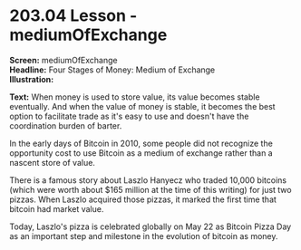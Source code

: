 # 203.04 Lesson - mediumOfExchange

**Screen:** mediumOfExchange\
**Headline:** Four Stages of Money: Medium of Exchange\
**Illustration:**

**Text:**  When money is used to store value, its value becomes stable eventually. And when the value of money is stable, it becomes the best option to facilitate trade as it's easy to use and doesn't have the coordination burden of barter.&#x20;

In the early days of Bitcoin in 2010, some people did not recognize the opportunity cost to use Bitcoin as a medium of exchange rather than a nascent store of value.

There is a famous story about Laszlo Hanyecz who traded 10,000 bitcoins (which were worth about $165 million at the time of this writing) for just two pizzas. When Laszlo acquired those pizzas, it marked the first time that bitcoin had market value.

Today, Laszlo's pizza is celebrated globally on May 22 as Bitcoin Pizza Day as an important step and milestone in the evolution of bitcoin as money.
